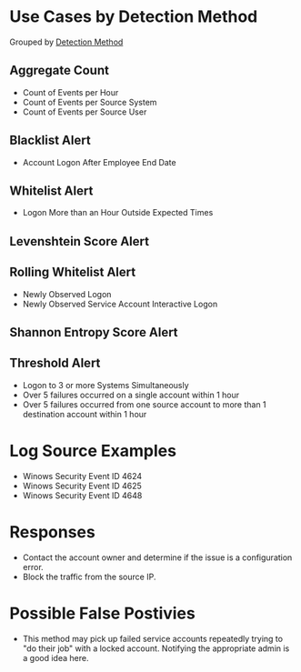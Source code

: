 # Use Cases by Detection Method

Grouped by [Detection Method](/Detection-Methods.md)

## Aggregate Count
- Count of Events per Hour
- Count of Events per Source System
- Count of Events per Source User


## Blacklist Alert
- Account Logon After Employee End Date


## Whitelist Alert
- Logon More than an Hour Outside Expected Times


## Levenshtein Score Alert


## Rolling Whitelist Alert
- Newly Observed Logon
- Newly Observed Service Account Interactive Logon

## Shannon Entropy Score Alert


## Threshold Alert
- Logon to 3 or more Systems Simultaneously
- Over 5 failures occurred on a single account within 1 hour
- Over 5 failures occurred from one source account to more than 1 destination account within 1 hour


# Log Source Examples
- Winows Security Event ID 4624
- Winows Security Event ID 4625
- Winows Security Event ID 4648


# Responses
- Contact the account owner and determine if the issue is a configuration error.
- Block the traffic from the source IP.


# Possible False Postivies
- This method may pick up failed service accounts repeatedly trying to "do their job" with a locked account. Notifying the appropriate admin is a good idea here.
